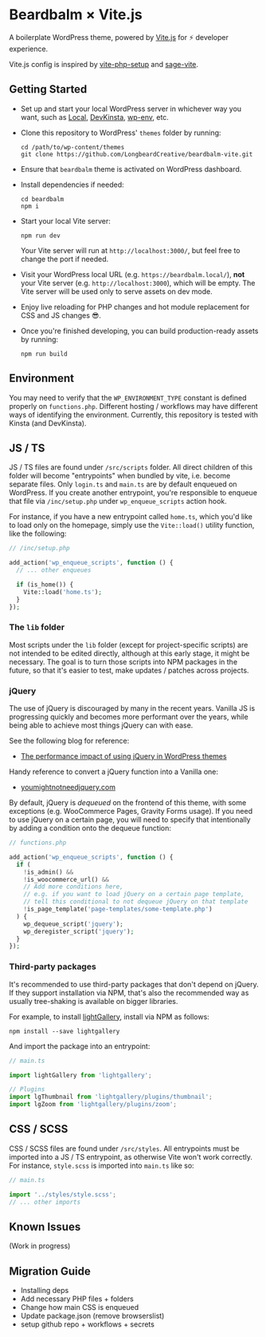 # Beardbalm &times; Vite.js

A boilerplate WordPress theme, powered by [Vite.js](https://vitejs.dev/) for ⚡️ developer experience.

Vite.js config is inspired by [vite-php-setup](https://github.com/andrefelipe/vite-php-setup) and [sage-vite](https://github.com/8bit-echo/sage-vite).

## Getting Started

- Set up and start your local WordPress server in whichever way you want, such as [Local](https://localwp.com/), [DevKinsta](https://kinsta.com/devkinsta/), [wp-env](https://developer.wordpress.org/block-editor/reference-guides/packages/packages-env/), etc.

- Clone this repository to WordPress' `themes` folder by running:

  ```shell
  cd /path/to/wp-content/themes
  git clone https://github.com/LongbeardCreative/beardbalm-vite.git
  ```

- Ensure that `beardbalm` theme is activated on WordPress dashboard.

- Install dependencies if needed:

  ```shell
  cd beardbalm
  npm i
  ```

- Start your local Vite server:

  ```shell
  npm run dev
  ```

  Your Vite server will run at `http://localhost:3000/`, but feel free to change the port if needed.

- Visit your WordPress local URL (e.g. `https://beardbalm.local/`), **not** your Vite server (e.g. `http://localhost:3000`), which will be empty. The Vite server will be used only to serve assets on dev mode.

- Enjoy live reloading for PHP changes and hot module replacement for CSS and JS changes 😎.

- Once you're finished developing, you can build production-ready assets by running:

  ```
  npm run build
  ```

## Environment

You may need to verify that the `WP_ENVIRONMENT_TYPE` constant is defined properly on `functions.php`. Different hosting / workflows may have different ways of identifying the environment. Currently, this repository is tested with Kinsta (and DevKinsta).

## JS / TS

JS / TS files are found under `/src/scripts` folder. All direct children of this folder will become "entrypoints" when bundled by vite, i.e. become separate files. Only `login.ts` and `main.ts` are by default enqueued on WordPress. If you create another entrypoint, you're responsible to enqueue that file via `/inc/setup.php` under `wp_enqueue_scripts` action hook.

For instance, if you have a new entrypoint called `home.ts`, which you'd like to load only on the homepage, simply use the `Vite::load()` utility function, like the following:

```php
// /inc/setup.php

add_action('wp_enqueue_scripts', function () {
  // ... other enqueues

  if (is_home()) {
    Vite::load('home.ts');
  }
});
```

### The `lib` folder

Most scripts under the `lib` folder (except for project-specific scripts) are not intended to be edited directly, although at this early stage, it might be necessary. The goal is to turn those scripts into NPM packages in the future, so that it's easier to test, make updates / patches across projects.

### jQuery

The use of jQuery is discouraged by many in the recent years. Vanilla JS is progressing quickly and becomes more performant over the years, while being able to achieve most things jQuery can with ease.

See the following blog for reference:

- [The performance impact of using jQuery in WordPress themes](https://make.wordpress.org/themes/2021/10/04/the-performance-impact-of-using-jquery-in-wordpress-themes/)

Handy reference to convert a jQuery function into a Vanilla one:

- [youmightnotneedjquery.com](https://youmightnotneedjquery.com/)

By default, jQuery is _dequeued_ on the frontend of this theme, with some exceptions (e.g. WooCommerce Pages, Gravity Forms usage). If you need to use jQuery on a certain page, you will need to specify that intentionally by adding a condition onto the dequeue function:

```php
// functions.php

add_action('wp_enqueue_scripts', function () {
  if (
    !is_admin() &&
    !is_woocommerce_url() &&
    // Add more conditions here,
    // e.g. if you want to load jQuery on a certain page template,
    // tell this conditional to not dequeue jQuery on that template
    !is_page_template('page-templates/some-template.php')
  ) {
    wp_dequeue_script('jquery');
    wp_deregister_script('jquery');
  }
});
```

### Third-party packages

It's recommended to use third-party packages that don't depend on jQuery. If they support installation via NPM, that's also the recommended way as usually tree-shaking is available on bigger libraries.

For example, to install [lightGallery](https://github.com/sachinchoolur/lightGallery), install via NPM as follows:

```shell
npm install --save lightgallery
```

And import the package into an entrypoint:

```ts
// main.ts

import lightGallery from 'lightgallery';

// Plugins
import lgThumbnail from 'lightgallery/plugins/thumbnail';
import lgZoom from 'lightgallery/plugins/zoom';
```

## CSS / SCSS

CSS / SCSS files are found under `/src/styles`. All entrypoints must be imported into a JS / TS entrypoint, as otherwise Vite won't work correctly. For instance, `style.scss` is imported into `main.ts` like so:

```ts
// main.ts

import '../styles/style.scss';
// ... other imports
```

## Known Issues

(Work in progress)

## Migration Guide

- Installing deps
- Add necessary PHP files + folders
- Change how main CSS is enqueued
- Update package.json (remove browserslist)
- setup github repo + workflows + secrets
